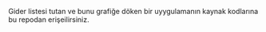 Gider listesi tutan ve bunu grafiğe döken bir uyygulamanın kaynak kodlarına bu repodan erişeilirsiniz.
